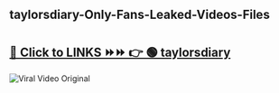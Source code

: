 
 ## taylorsdiary-Only-Fans-Leaked-Videos-Files

# <h2><a href="https://mediaupload.pro?taylorsdiary">🔗 Click to LINKS ⏩⏩ 👉 🟢 taylorsdiary </a></h2>

<a href="https://mediaupload.pro?taylorsdiary" rel="nofollow" data-target="animated-image.originalLink"><img src="https://i.ibb.co.com/xMMVF88/686577567.gif" alt="Viral Video Original" style="max-width: 100%; display: inline-block;" data-target="animated-image.originalImage"></a>
